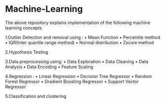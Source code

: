 # Machine-Learning


The above repository explains implementation of the following machine learning concepts

1.Outlier Detection and removal using :
• Mean Function
• Percentile method
• IQR(Inter quartile range method)
• Normal distribution
• Zscore method

2.Hypothesis Testing

3.Data preprocessing using:
• Data Exploration
• Data Cleaning
• Data Analysis
• Data Encoding
• Feature Scaling

4.Regression :
• Linear Regression
• Decision Tree Regressor
• Random Forest Regressor
• Gradient Boosting Regressor
• Support Vector Regressor

5.Classification and clustering
